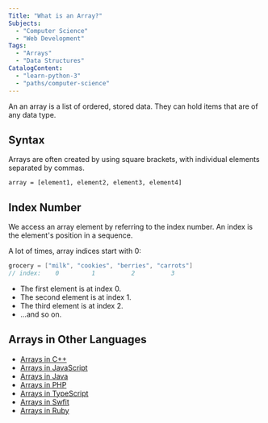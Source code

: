 ```yaml
---
Title: "What is an Array?"
Subjects:
  - "Computer Science"
  - "Web Development"
Tags: 
  - "Arrays"
  - "Data Structures"
CatalogContent:  
  - "learn-python-3"
  - "paths/computer-science"
---
```


An an array is a list of ordered, stored data. They can hold items that are of any data type. 

## Syntax

Arrays are often created by using square brackets, with individual elements separated by commas.

```pseudo
array = [element1, element2, element3, element4]
```

## Index Number

We access an array element by referring to the index number. An index is the element's position in a sequence.

A lot of times, array indices start with 0:

```cpp
grocery = ["milk", "cookies", "berries", "carrots"]
// index:    0         1          2          3
```

- The first element is at index 0.
- The second element is at index 1.
- The third element is at index 2.
- ...and so on.

## Arrays in Other Languages

- [Arrays in C++](https://www.codecademy.com/resources/docs/cpp/arrays?utm_source=docs&utm_medium=docs&utm_campaign=docs_link_test&utm_content=docs_array)
- [Arrays in JavaScript](https://www.codecademy.com/resources/docs/javascript/arrays?utm_source=docs&utm_medium=docs&utm_campaign=docs_link_test&utm_content=docs_array)
- [Arrays in Java](https://www.codecademy.com/resources/docs/java/arrays?utm_source=docs&utm_medium=docs&utm_campaign=docs_link_test&utm_content=docs_array)
- [Arrays in PHP](https://www.codecademy.com/resources/docs/php/arrays?utm_source=docs&utm_medium=docs&utm_campaign=docs_link_test&utm_content=docs_array)
- [Arrays in TypeScript](https://www.codecademy.com/resources/docs/typescript/arrays?utm_source=docs&utm_medium=docs&utm_campaign=docs_link_test&utm_content=docs_array)
- [Arrays in Swfit](https://www.codecademy.com/resources/docs/swift/arrays?utm_source=docs&utm_medium=docs&utm_campaign=docs_link_test&utm_content=docs_array)
- [Arrays in Ruby](https://www.codecademy.com/resources/docs/ruby/arrays?utm_source=docs&utm_medium=docs&utm_campaign=docs_link_test&utm_content=docs_array)
